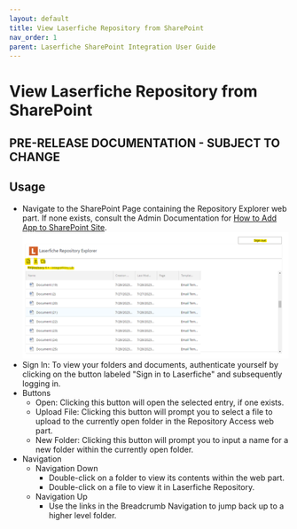 ```yaml
---
layout: default
title: View Laserfiche Repository from SharePoint
nav_order: 1
parent: Laserfiche SharePoint Integration User Guide
---
```

# View Laserfiche Repository from SharePoint
## PRE-RELEASE DOCUMENTATION - SUBJECT TO CHANGE

## Usage
- Navigate to the SharePoint Page containing the Repository Explorer web part. If none exists, consult the Admin Documentation for [How to Add App to SharePoint Site](../admin-documentation/add-app-to-sp-site).
<a href="../assets/images/repositoryExplorer.png"><img src="../assets/images/repositoryExplorer.png"></a>
- Sign In: To view your folders and documents, authenticate yourself
by clicking on the button labeled "Sign in to Laserfiche" and
subsequently logging in.
- Buttons
    - Open: Clicking this button will open the selected entry, if one exists.
    - Upload File: Clicking this button will prompt you to select a file to upload to the currently open folder in the Repository Access web part.
    - New Folder: Clicking this button will prompt you to input a name for a new folder within the currently open folder.
- Navigation
    - Navigation Down
        - Double-click on a folder to view its contents within the web part.
        - Double-click on a file to view it in Laserfiche Repository.
    - Navigation Up
        - Use the links in the Breadcrumb Navigation to jump back up to a higher level folder.
